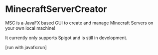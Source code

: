 # MinecraftServerCreator

MSC is a JavaFX based GUI to create and manage Minecraft Servers 
on your own local machine!

It currently only supports Spigot and is still in development.

[run with javafx:run]